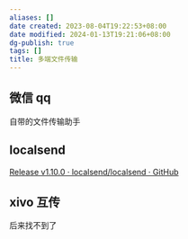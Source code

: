 ```yaml
---
aliases: []
date created: 2023-08-04T19:22:53+08:00
date modified: 2024-01-13T19:21:06+08:00
dg-publish: true
tags: []
title: 多端文件传输
---
```


## 微信 qq
自带的文件传输助手

## localsend
[Release v1.10.0 · localsend/localsend · GitHub](https://github.com/localsend/localsend/releases/tag/v1.10.0)

## xivo 互传
后来找不到了